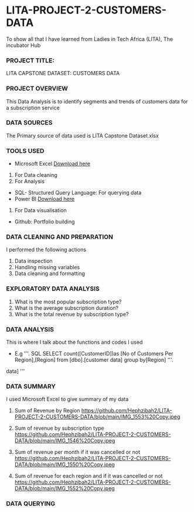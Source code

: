 # LITA-PROJECT-2-CUSTOMERS-DATA
To show all that I have learned from Ladies in Tech Africa (LITA), The incubator Hub 

### PROJECT TITLE:
LITA CAPSTONE DATASET: CUSTOMERS DATA

### PROJECT OVERVIEW
This Data Analysis is to identify segments and trends of customers data for a subscription service

### DATA SOURCES
The Primary source of data used is LITA Capstone Dataset.xlsx

### TOOLS USED
- Microsoft Excel [Download here](www.micosoft.com)
1. For Data cleaning
2. For Analysis
- SQL- Structured Query Language: For querying data
- Power BI [Download here](www.microsoft.com)
1. For Data visualisation
- Github: Portfolio building

### DATA CLEANING AND PREPARATION
I performed the following actions
1. Data inspection
2. Handling missing variables
3. Data cleaning and formatting

### EXPLORATORY DATA ANALYSIS
1. What is the most popular subscription type?
2. What is the average subscription duration?
3. What is the total revenue by subscription type?

### DATA ANALYSIS
 This is where I talk about the functions and codes I used
 - E.g
   '''.  SQL
   SELECT count([CustomerID])as [No of Customers Per Region],[Region] from [dbo].[customer data]
 group by[Region]
'''.

data]
'''

### DATA SUMMARY
 I used Microsoft Excel to give summary of my data
 1. Sum of Revenue by Region
    https://github.com/Hephzibah2/LITA-PROJECT-2-CUSTOMERS-DATA/blob/main/IMG_1553%20Copy.jpeg
   

2. Sum of revenue by subscription type
   https://github.com/Hephzibah2/LITA-PROJECT-2-CUSTOMERS-DATA/blob/main/IMG_1546%20Copy.jpeg

3. Sum of revenue per month if it was cancelled or not
   https://github.com/Hephzibah2/LITA-PROJECT-2-CUSTOMERS-DATA/blob/main/IMG_1550%20Copy.jpeg
   
4.   Sum of revenue for each region and if it was cancelled or not
https://github.com/Hephzibah2/LITA-PROJECT-2-CUSTOMERS-DATA/blob/main/IMG_1552%20Copy.jpeg 

### DATA QUERYING
